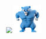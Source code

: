 <img src="https://img1.picmix.com/output/stamp/normal/9/6/2/8/518269_92185.gif" width="125"></img>
<img src="./gopher-monstro.png" width="75"></img>
